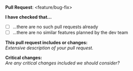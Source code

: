 **Pull Request**: <feature/bug-fix>

**I have checked that...**

- [ ] ...there are no such pull requests already
- [ ] ...there are no similar features planned by the dev team

**This pull request includes or changes:** <br>
_Extensive description of your pull request._

**Critical changes:** <br>
_Are any critical changes included we should consider?_
